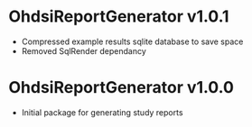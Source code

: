 OhdsiReportGenerator v1.0.1
======================
- Compressed example results sqlite database to save space
- Removed SqlRender dependancy 

OhdsiReportGenerator v1.0.0
======================
- Initial package for generating study reports